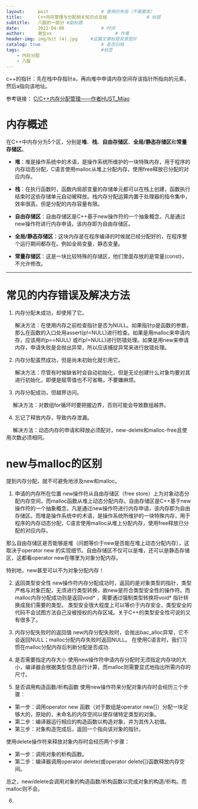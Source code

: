 ```yaml
---
layout:     post   				    # 使用的布局（不需要改）
title:      C++内存管理与分配相关知识点总结				# 标题 
subtitle:   八股的一部分 #副标题
date:       2022-04-08 				# 时间
author:     谢玄xx 						# 作者
header-img: img/bit (4).jpg 	#这篇文章标题背景图片
catalog: true 						# 是否归档
tags:								#标签
    - 内存分配
    - 八股
---
```


c++的指针：先在栈中存指针a，再向堆中申请内存空间存该指针所指向的元素，然后a指向该地址。

参考链接： [C/C++内存分配管理——作者HUST_Miao](https://blog.csdn.net/u010183728/article/details/81629706)

# 内存概述

在C++中内存分为5个区，分别是**堆**、**栈**、**自由存储区**、**全局/静态存储区**和**常量存储区**。

* **堆**：堆是操作系统中的术语，是操作系统所维护的一块特殊内存，用于程序的内存动态分配，C语言使用malloc从堆上分配内存，使用free释放已分配的对应内存。

* **栈**：在执行函数时，函数内局部变量的存储单元都可以在栈上创建，函数执行结束时这些存储单元自动被释放。栈内存分配运算内置于处理器的指令集中，效率很高，但是分配的内存容量有限。

* **自由存储区**：自由存储区是C++基于new操作符的一个抽象概念，凡是通过new操作符进行内存申请，该内存即为自由存储区。

* **全局/静态存储区**：这块内存是在程序编译的时候就已经分配好的，在程序整个运行期间都存在。例如全局变量，静态变量。

* **常量存储区**：这是一块比较特殊的存储区，他们里面存放的是常量(const)，不允许修改。

---------

# 常见的内存错误及解决方法

1. 内存分配未成功，却使用了它。

   解决方法：在使用内存之前检查指针是否为NULL。如果指针p是函数的参数，那么在函数的入口处用assert(p!=NULL)进行检查。如果是用malloc来申请内存，应该用if(p==NULL) 或if(p!=NULL)进行防错处理。如果是用new来申请内存，申请失败是会抛出异常，所以应该捕捉异常来进行放错处理。

2. 内存分配虽然成功，但是尚未初始化就引用它。

   解决方法：尽管有时候缺省时会自动初始化，但是无论创建什么对象均要对其进行初始化，即便是赋零值也不可省略，不要嫌麻烦。

3. 内存分配成功，但越界访问。

　 解决方法：对数组for循环时要把握边界，否则可能会导致数组越界。

4. 忘记了释放内存，导致内存泄漏。

　 解决方法：动态内存的申请和释放必须配对，new-delete和malloc-free且使用次数必须相同。


# new与malloc的区别

提到内存分配，就不可避免地涉及new和malloc。

1. 申请的内存所在位置
new操作符从自由存储区（free store）上为对象动态分配内存空间，而malloc函数从堆上动态分配内存。自由存储区是C++基于new操作符的一个抽象概念，凡是通过new操作符进行内存申请，该内存即为自由存储区。而堆是操作系统中的术语，是操作系统所维护的一块特殊内存，用于程序的内存动态分配，C语言使用malloc从堆上分配内存，使用free释放已分配的对应内存。

那么自由存储区是否能够是堆（问题等价于new是否能在堆上动态分配内存），这取决于operator new 的实现细节。自由存储区不仅可以是堆，还可以是静态存储区，这都看operator new在哪里为对象分配内存。

特别地，new甚至可以不为对象分配内存！

2. 返回类型安全性
new操作符内存分配成功时，返回的是对象类型的指针，类型严格与对象匹配，无须进行类型转换，故new是符合类型安全性的操作符。而malloc内存分配成功则是返回void* ，需要通过强制类型转换将void* 指针转换成我们需要的类型。
类型安全很大程度上可以等价于内存安全，类型安全的代码不会试图方法自己没被授权的内存区域。关于C++的类型安全性可说的又有很多了。

3. 内存分配失败时的返回值
new内存分配失败时，会抛出bac_alloc异常，它不会返回NULL；malloc分配内存失败时返回NULL。
在使用C语言时，我们习惯在malloc分配内存后判断分配是否成功.

4. 是否需要指定内存大小
使用new操作符申请内存分配时无须指定内存块的大小，编译器会根据类型信息自行计算，而malloc则需要显式地指出所需内存的尺寸。

5. 是否调用构造函数/析构函数
使用new操作符来分配对象内存时会经历三个步骤：
* 第一步：调用operator new 函数（对于数组是operator new[]）分配一块足够大的，原始的，未命名的内存空间以便存储特定类型的对象。
* 第二步：编译器运行相应的构造函数以构造对象，并为其传入初值。
* 第三步：对象构造完成后，返回一个指向该对象的指针。

使用delete操作符来释放对象内存时会经历两个步骤：
* 第一步：调用对象的析构函数。
* 第二步：编译器调用operator delete(或operator delete[])函数释放内存空间。

总之，new/delete会调用对象的构造函数/析构函数以完成对象的构造/析构。而malloc则不会。

6. 
